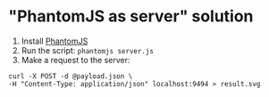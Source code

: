 "PhantomJS as server" solution
==================================

1. Install [PhantomJS](http://phantomjs.org/download.html)
1. Run the script: `phantomjs server.js`
1. Make a request to the server:
```
curl -X POST -d @payload.json \
-H "Content-Type: application/json" localhost:9494 > result.svg
```
